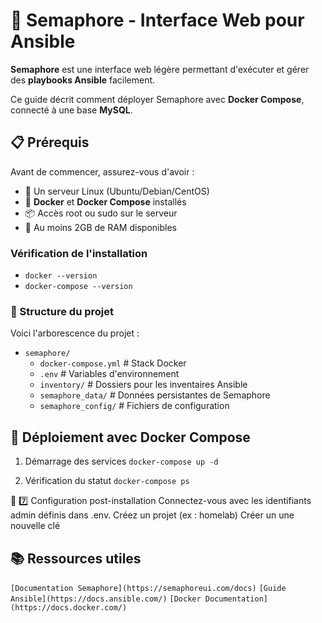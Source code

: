 # 🚀 Semaphore - Interface Web pour Ansible

**Semaphore** est une interface web légère permettant d'exécuter et gérer des **playbooks Ansible** facilement.

Ce guide décrit comment déployer Semaphore avec **Docker Compose**, connecté à une base **MySQL**.

## 📋 Prérequis

Avant de commencer, assurez-vous d'avoir :

- 🐧 Un serveur Linux (Ubuntu/Debian/CentOS)
- 🐳 **Docker** et **Docker Compose** installés
- 📦 Accès root ou sudo sur le serveur
- 🔧 Au moins 2GB de RAM disponibles

### Vérification de l'installation

- `docker --version`
- `docker-compose --version`

### 📁 Structure du projet

Voici l'arborescence du projet :

- `semaphore/`
  - `docker-compose.yml`      # Stack Docker
  - `.env`                    # Variables d'environnement
  - `inventory/`              # Dossiers pour les inventaires Ansible
  - `semaphore_data/`         # Données persistantes de Semaphore
  - `semaphore_config/`       # Fichiers de configuration

## 🐳 Déploiement avec Docker Compose

1. Démarrage des services
`docker-compose up -d`

2. Vérification du statut
`docker-compose ps`

🧩 7️⃣ Configuration post-installation
Connectez-vous avec les identifiants admin définis dans .env.
Créez un projet (ex : homelab)
Créer un une nouvelle clé


## 📚 Ressources utiles

`[Documentation Semaphore](https://semaphoreui.com/docs)`
`[Guide Ansible](https://docs.ansible.com/)`
`[Docker Documentation](https://docs.docker.com/)`
